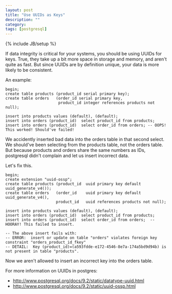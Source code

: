 ```yaml
---
layout: post
title: "Use UUIDs as Keys"
description: ""
category:
tags: [postgresql]
---
```

{% include JB/setup %}

If data integrity is critical for your systems, you should be using UUIDs for keys.
True, they take up a bit more space in storage and memory, and aren't quite as fast.
But since UUIDs are by definition unique, your data is more likely to be consistent.

An example:

    begin;
    create table products (product_id serial primary key);
    create table orders   (order_id serial primary key,
                           product_id integer references products not null);

    insert into products values (default), (default);
    insert into orders (product_id)  select product_id from products;
    insert into orders (product_id)  select order_id from orders; -- OOPS! This worked! Should've failed!

We accidently inserted bad data into the orders table in that second select. We should've
been selecting from the products table, not the orders table. But because products and orders
share the same numbers as IDs, postgresql didn't complain and let us insert incorrect data.

Let's fix this.

    begin;
    create extension "uuid-ossp";
    create table products (product_id  uuid primary key default uuid_generate_v4());
    create table orders   (order_id    uuid primary key default uuid_generate_v4(),
                          product_id   uuid references products not null);

    insert into products values (default), (default);
    insert into orders (product_id)  select product_id from products;
    insert into orders (product_id)  select order_id from orders;  -- HOORAY! This failed to insert.

    -- The above insert fails with:
    -- ERROR:  insert or update on table "orders" violates foreign key constraint "orders_product_id_fkey"
    -- DETAIL:  Key (product_id)=(a593fdde-e172-4546-8e7a-174a5bd9d94b) is not present in table "products".

Now we aren't allowed to insert an incorrect key into the orders table.

For more information on UUIDs in postgres:

* <http://www.postgresql.org/docs/9.2/static/datatype-uuid.html>
* <http://www.postgresql.org/docs/9.2/static/uuid-ossp.html>
